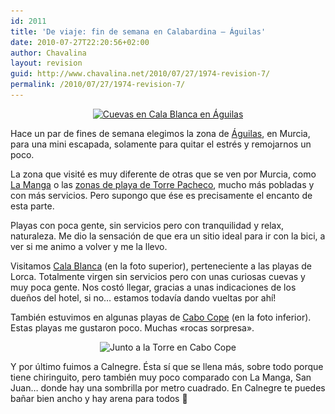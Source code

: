```yaml
---
id: 2011
title: 'De viaje: fin de semana en Calabardina – Águilas'
date: 2010-07-27T22:20:56+02:00
author: Chavalina
layout: revision
guid: http://www.chavalina.net/2010/07/27/1974-revision-7/
permalink: /2010/07/27/1974-revision-7/
---
```

<p style="text-align: center;">
  <a href="/imagenes/2010/07/cala-blanca.jpg"><img class="aligncenter size-large wp-image-2004" title="Cala Blanca en Águilas" src="/imagenes/2010/07/cala-blanca-500x374.jpg" alt="Cuevas en Cala Blanca en Águilas" srcset="http://www.chavalina.net/imagenes/2010/07/cala-blanca-500x374.jpg 500w, http://www.chavalina.net/imagenes/2010/07/cala-blanca-300x224.jpg 300w, http://www.chavalina.net/imagenes/2010/07/cala-blanca.jpg 1016w" sizes="(max-width: 500px) 100vw, 500px" /></a>
</p>

<p style="text-align: left;">
  Hace un par de fines de semana elegimos la zona de <a href="http://maps.google.es/maps?f=q&source=s_q&hl=en&geocode=&q=Calabardina,+%C3%81guilas&sll=40.396764,-3.713379&sspn=8.246774,19.555664&ie=UTF8&hq=&hnear=Calabardina,+30889+%C3%81guilas,+Murcia&t=h&z=14" target="_blank">Águilas</a>, en Murcia, para una mini escapada, solamente para quitar el estrés y remojarnos un poco.
</p>

<p style="text-align: left;">
  La zona que visité es muy diferente de otras que se ven por Murcia, como <a href="http://maps.google.es/maps?f=q&source=s_q&hl=en&geocode=&q=Calabardina,+%C3%81guilas&sll=40.396764,-3.713379&sspn=8.246774,19.555664&ie=UTF8&hq=&hnear=Calabardina,+30889+%C3%81guilas,+Murcia&t=h&ll=37.646316,-0.716515&spn=0.134018,0.305557&z=12" target="_blank">La Manga</a> o las <a href="http://maps.google.es/maps?f=q&source=s_q&hl=en&geocode=&q=Calabardina,+%C3%81guilas&sll=40.396764,-3.713379&sspn=8.246774,19.555664&ie=UTF8&hq=&hnear=Calabardina,+30889+%C3%81guilas,+Murcia&ll=37.750629,-0.842514&spn=0.133829,0.305557&t=h&z=12" target="_blank">zonas de playa de Torre Pacheco</a>, mucho más pobladas y con más servicios. Pero supongo que ése es precisamente el encanto de esta parte.
</p>

<p style="text-align: left;">
  Playas con poca gente, sin servicios pero con tranquilidad y relax, naturaleza. Me dio la sensación de que era un sitio ideal para ir con la bici, a ver si me animo a volver y me la llevo.
</p>

<p style="text-align: left;">
  Visitamos <a href="http://maps.google.es/maps?f=q&source=s_q&hl=en&geocode=&q=Cala+Blanca,+Lorca&sll=40.396764,-3.713379&sspn=8.246774,19.555664&ie=UTF8&hq=&hnear=Cala+Blanca,+30800+Lorca,+Murcia&ll=37.483424,-1.462619&spn=0.004197,0.009549&t=h&z=17" target="_self">Cala Blanca</a> (en la foto superior), perteneciente a las playas de Lorca. Totalmente virgen sin servicios pero con unas curiosas cuevas y muy poca gente. Nos costó llegar, gracias a unas indicaciones de los dueños del hotel, si no… estamos todavía dando vueltas por ahí!
</p>

<p style="text-align: left;">
  También estuvimos en algunas playas de <a href="http://maps.google.es/maps?f=q&source=s_q&hl=en&geocode=&q=Cabo+Cope,+%C3%81guilas&sll=37.483424,-1.462619&sspn=0.004197,0.009549&ie=UTF8&hq=&hnear=Cabo+Cope&ll=37.437005,-1.484549&spn=0.0021,0.004774&t=h&z=18">Cabo Cope</a> (en la foto inferior). Estas playas me gustaron poco. Muchas «rocas sorpresa».
</p>

<p style="text-align: center;">
  <img class="aligncenter size-large wp-image-2009" title="Cabo Cope" src="/imagenes/2010/07/cabo-cope-500x375.jpg" alt="Junto a la Torre en Cabo Cope" srcset="http://www.chavalina.net/imagenes/2010/07/cabo-cope-500x375.jpg 500w, http://www.chavalina.net/imagenes/2010/07/cabo-cope-300x225.jpg 300w, http://www.chavalina.net/imagenes/2010/07/cabo-cope.jpg 1000w" sizes="(max-width: 500px) 100vw, 500px" />
</p>

<p style="text-align: left;">
  <p style="text-align: left;">
    Y por último fuimos a Calnegre. Ésta sí que se llena más, sobre todo porque tiene chiringuito, pero también muy poco comparado con La Manga, San Juan… donde hay una sombrilla por metro cuadrado. En Calnegre te puedes bañar bien ancho y hay arena para todos 🙂
  </p>
  
  <p style="text-align: left;">